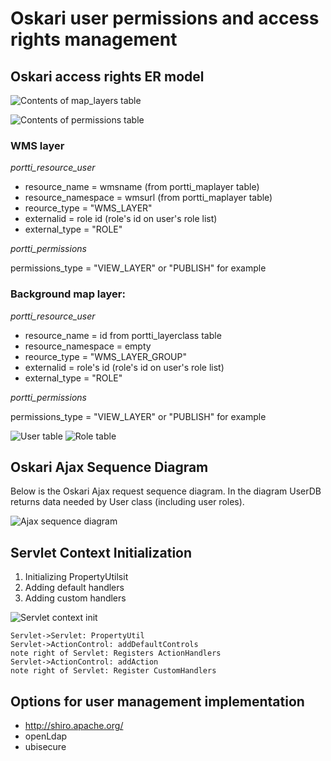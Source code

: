# Oskari user permissions and access rights management

## Oskari access rights ER model


![Contents of map_layers table](/images/backend/map_layers_table.png)

![Contents of permissions table](/images/backend/permissions.png)

 

### WMS layer

*portti_resource_user*

* resource\_name = wmsname (from portti\_maplayer table)
* resource\_namespace = wmsurl (from portti\_maplayer table)
* reource\_type = "WMS_LAYER"
* externalid = role id (role's id on user's role list)
* external\_type = "ROLE"

*portti_permissions*

permissions\_type = "VIEW\_LAYER" or "PUBLISH" for example

### Background map layer:

*portti_resource_user*

* resource\_name = id from portti\_layerclass  table
* resource\_namespace = empty
* reource\_type = "WMS\_LAYER\_GROUP"
* externalid = role's id (role's id on user's role list)
* external\_type = "ROLE"

*portti_permissions*

permissions\_type =  "VIEW\_LAYER" or "PUBLISH" for example


![User table](/images/backend/userUML.png)
![Role table](/images/backend/roleUML.png)

## Oskari Ajax Sequence Diagram

Below is the Oskari Ajax request sequence diagram. In the diagram UserDB returns data needed by User class (including user roles).

![Ajax sequence diagram](/images/backend/OskariAjaxSequenceDiagram.png)

## Servlet Context Initialization

1. Initializing PropertyUtilsit
2. Adding default handlers
3. Adding custom handlers

![Servlet context init](/images/backend/ServletContextInit.png)

    Servlet->Servlet: PropertyUtil
    Servlet->ActionControl: addDefaultControls
    note right of Servlet: Registers ActionHandlers
    Servlet->ActionControl: addAction
    note right of Servlet: Register CustomHandlers


## Options for user management implementation

 * http://shiro.apache.org/
 * openLdap
 * ubisecure